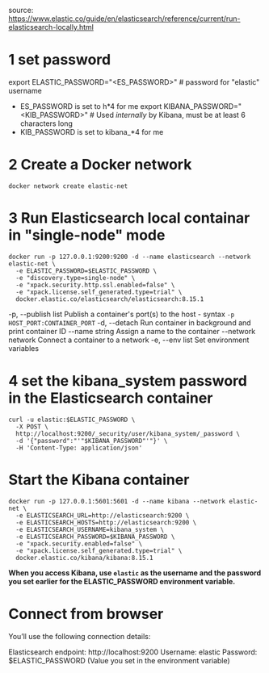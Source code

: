 source: https://www.elastic.co/guide/en/elasticsearch/reference/current/run-elasticsearch-locally.html 

# 1 set password
export ELASTIC_PASSWORD="<ES_PASSWORD>"  # password for "elastic" username
-  ES_PASSWORD is set to h*4 for me
export KIBANA_PASSWORD="<KIB_PASSWORD>"  # Used _internally_ by Kibana, must be at least 6 characters long
- KIB_PASSWORD is set to kibana_*4 for me

# 2 Create a Docker network
```
docker network create elastic-net
```

# 3 Run Elasticsearch local containar in "single-node" mode
```
docker run -p 127.0.0.1:9200:9200 -d --name elasticsearch --network elastic-net \
  -e ELASTIC_PASSWORD=$ELASTIC_PASSWORD \
  -e "discovery.type=single-node" \
  -e "xpack.security.http.ssl.enabled=false" \
  -e "xpack.license.self_generated.type=trial" \
  docker.elastic.co/elasticsearch/elasticsearch:8.15.1
```
-p, --publish list                     Publish a container's port(s) to the host
    - syntax `-p HOST_PORT:CONTAINER_PORT`
-d, --detach                           Run container in background and print container ID
--name string                          Assign a name to the container
--network network                  Connect a container to a network
-e, --env list                         Set environment variables

# 4 set the kibana_system password in the Elasticsearch container
```
curl -u elastic:$ELASTIC_PASSWORD \
  -X POST \
  http://localhost:9200/_security/user/kibana_system/_password \
  -d '{"password":"'"$KIBANA_PASSWORD"'"}' \
  -H 'Content-Type: application/json'
```

# Start the Kibana container 
```
docker run -p 127.0.0.1:5601:5601 -d --name kibana --network elastic-net \
  -e ELASTICSEARCH_URL=http://elasticsearch:9200 \
  -e ELASTICSEARCH_HOSTS=http://elasticsearch:9200 \
  -e ELASTICSEARCH_USERNAME=kibana_system \
  -e ELASTICSEARCH_PASSWORD=$KIBANA_PASSWORD \
  -e "xpack.security.enabled=false" \
  -e "xpack.license.self_generated.type=trial" \
  docker.elastic.co/kibana/kibana:8.15.1
```
__When you access Kibana, use `elastic` as the username and the password you set earlier for the ELASTIC_PASSWORD environment variable.__

# Connect from browser
You’ll use the following connection details:

Elasticsearch endpoint: http://localhost:9200
Username: elastic
Password: $ELASTIC_PASSWORD (Value you set in the environment variable)